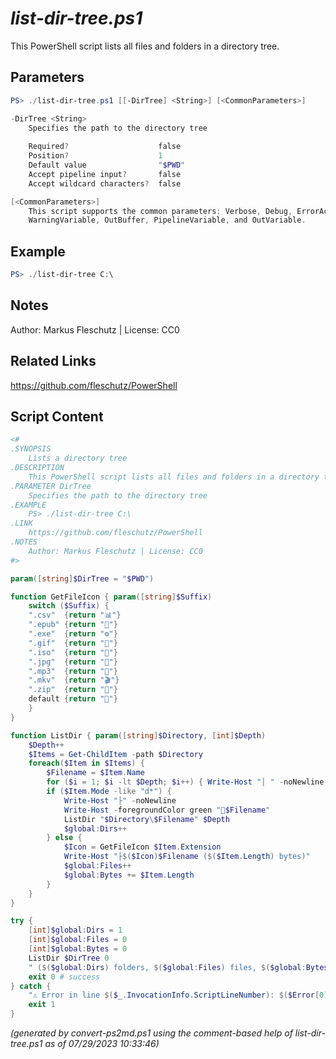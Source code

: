 *list-dir-tree.ps1*
================

This PowerShell script lists all files and folders in a directory tree.

Parameters
----------
```powershell
PS> ./list-dir-tree.ps1 [[-DirTree] <String>] [<CommonParameters>]

-DirTree <String>
    Specifies the path to the directory tree
    
    Required?                    false
    Position?                    1
    Default value                "$PWD"
    Accept pipeline input?       false
    Accept wildcard characters?  false

[<CommonParameters>]
    This script supports the common parameters: Verbose, Debug, ErrorAction, ErrorVariable, WarningAction, 
    WarningVariable, OutBuffer, PipelineVariable, and OutVariable.
```

Example
-------
```powershell
PS> ./list-dir-tree C:\

```

Notes
-----
Author: Markus Fleschutz | License: CC0

Related Links
-------------
https://github.com/fleschutz/PowerShell

Script Content
--------------
```powershell
<#
.SYNOPSIS
	Lists a directory tree
.DESCRIPTION
	This PowerShell script lists all files and folders in a directory tree.
.PARAMETER DirTree
	Specifies the path to the directory tree
.EXAMPLE
	PS> ./list-dir-tree C:\
.LINK
	https://github.com/fleschutz/PowerShell
.NOTES
	Author: Markus Fleschutz | License: CC0
#>

param([string]$DirTree = "$PWD")

function GetFileIcon { param([string]$Suffix)
	switch ($Suffix) {
	".csv"	{return "📊"}
	".epub"	{return "📓"}
	".exe"  {return "⚙️"}
	".gif"	{return "📸"}
	".iso"	{return "📀"}
	".jpg"	{return "📸"}
	".mp3"	{return "🎵"}
	".mkv"	{return "🎬"}
	".zip"  {return "🎁"}
	default {return "📄"}
	}
}

function ListDir { param([string]$Directory, [int]$Depth)
	$Depth++
	$Items = Get-ChildItem -path $Directory
	foreach($Item in $Items) {
		$Filename = $Item.Name
		for ($i = 1; $i -lt $Depth; $i++) { Write-Host "│ " -noNewline }
		if ($Item.Mode -like "d*") {
			Write-Host "├" -noNewline
			Write-Host -foregroundColor green "📂$Filename"
			ListDir "$Directory\$Filename" $Depth
			$global:Dirs++
		} else {
			$Icon = GetFileIcon $Item.Extension
			Write-Host "├$($Icon)$Filename ($($Item.Length) bytes)"
			$global:Files++
			$global:Bytes += $Item.Length
		}
	}
}

try {
	[int]$global:Dirs = 1
	[int]$global:Files = 0
	[int]$global:Bytes = 0
	ListDir $DirTree 0
	" ($($global:Dirs) folders, $($global:Files) files, $($global:Bytes) bytes in total)"
	exit 0 # success
} catch {
	"⚠️ Error in line $($_.InvocationInfo.ScriptLineNumber): $($Error[0])"
	exit 1
}
```

*(generated by convert-ps2md.ps1 using the comment-based help of list-dir-tree.ps1 as of 07/29/2023 10:33:46)*
